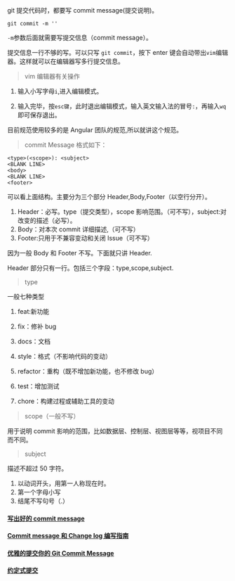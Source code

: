 git 提交代码时，都要写 commit message(提交说明)。

```
git commit -m ''
```

`-m`参数后面就需要写提交信息（commit message）。

提交信息一行不够的写。可以只写 `git commit`，按下 enter 键会自动带出`vim`编辑器。这样就可以在编辑器写多行提交信息。

> vim 编辑器有关操作

1. 输入小写字母`i`,进入编辑模式。

2. 输入完毕，按`esc键`，此时退出编辑模式，输入英文输入法的冒号`:`，再输入`wq`即可保存退出。

目前规范使用较多的是 Angular 团队的规范,所以就讲这个规范。

> commit Message 格式如下：

```
<type>(<scope>): <subject>
<BLANK LINE>
<body>
<BLANK LINE>
<footer>

```

可以看上面结构。主要分为三个部分 Header,Body,Footer（以空行分开）。

1. Header：必写。type（提交类型），scope 影响范围。（可不写），subject:对改变的描述（必写）。
2. Body：对本次 commit 详细描述,（可不写）
3. Footer:只用于不兼容变动和关闭 Issue（可不写）

因为一般 Body 和 Footer 不写。下面就只讲 Header.

Header 部分只有一行。包括三个字段：type,scope,subject.

> type

一般七种类型

1. feat:新功能

2. fix：修补 bug
3. docs：文档
4. style：格式（不影响代码的变动）
5. refactor：重构（既不增加新功能，也不修改 bug）
6. test：增加测试
7. chore：构建过程或辅助工具的变动

> scope（一般不写）

用于说明 commit 影响的范围，比如数据层、控制层、视图层等等，视项目不同而不同。

> subject

描述不超过 50 字符。

1. 以动词开头，用第一人称现在时。
2. 第一个字母小写
3. 结尾不写句号（.）

#### [写出好的 commit message](https://ruby-china.org/topics/15737)

#### [Commit message 和 Change log 编写指南](http://www.ruanyifeng.com/blog/2016/01/commit_message_change_log.html)

#### [优雅的提交你的 Git Commit Message](https://juejin.im/post/5afc5242f265da0b7f44bee4)

#### [约定式提交](https://www.conventionalcommits.org/zh-cn/v1.0.0-beta.4/)
